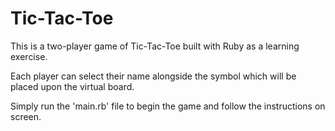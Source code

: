 # Tic-Tac-Toe

This is a two-player game of Tic-Tac-Toe built with Ruby as a learning exercise.

Each player can select their name alongside the symbol which will be placed upon the virtual board.

Simply run the 'main.rb' file to begin the game and follow the instructions on screen.
